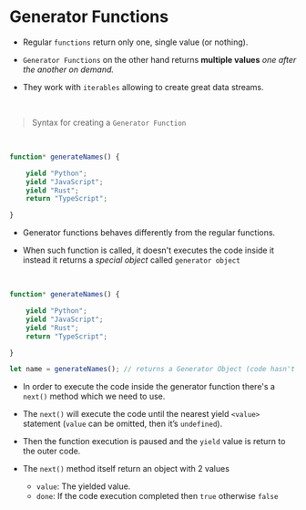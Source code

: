 # Generator Functions

-   Regular `functions` return only one, single value (or nothing).

-   `Generator Functions` on the other hand returns **multiple values** _one after the another on demand._

-   They work with `iterables` allowing to create great data streams.

<br>

> Syntax for creating a `Generator Function`

<br>

```javascript
function* generateNames() {

    yield "Python";
    yield "JavaScript";
    yield "Rust";
    return "TypeScript";

}
```

- Generator functions behaves differently from the regular functions. 

- When such function is called, it doesn't executes the code inside it instead it returns a *special object* called `generator object`

<br>

```javascript
function* generateNames() {

    yield "Python";
    yield "JavaScript";
    yield "Rust";
    return "TypeScript";

}

let name = generateNames(); // returns a Generator Object (code hasn't executed yet.)


```

- In order to execute the code inside the generator function there's a `next()` method which we need to use.

- The `next()` will execute the code until the nearest yield `<value> ` statement  (`value` can be omitted, then it’s `undefined`).

- Then the function execution is paused and the `yield` value is return to the outer code.

- The `next()` method itself return an object with 2 values

    - `value`: The yielded value.
    - `done`: If the code execution completed then `true` otherwise `false`


